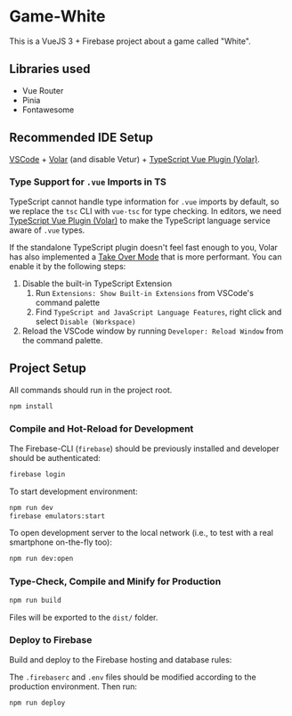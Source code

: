 # Game-White

This is a VueJS 3 + Firebase project about a game called "White".

## Libraries used

- Vue Router
- Pinia
- Fontawesome

## Recommended IDE Setup

[VSCode](https://code.visualstudio.com/) + [Volar](https://marketplace.visualstudio.com/items?itemName=Vue.volar) (and disable Vetur) + [TypeScript Vue Plugin (Volar)](https://marketplace.visualstudio.com/items?itemName=Vue.vscode-typescript-vue-plugin).

### Type Support for `.vue` Imports in TS

TypeScript cannot handle type information for `.vue` imports by default, so we replace the `tsc` CLI with `vue-tsc` for type checking. In editors, we need [TypeScript Vue Plugin (Volar)](https://marketplace.visualstudio.com/items?itemName=Vue.vscode-typescript-vue-plugin) to make the TypeScript language service aware of `.vue` types.

If the standalone TypeScript plugin doesn't feel fast enough to you, Volar has also implemented a [Take Over Mode](https://github.com/johnsoncodehk/volar/discussions/471#discussioncomment-1361669) that is more performant. You can enable it by the following steps:

1. Disable the built-in TypeScript Extension
    1) Run `Extensions: Show Built-in Extensions` from VSCode's command palette
    2) Find `TypeScript and JavaScript Language Features`, right click and select `Disable (Workspace)`
2. Reload the VSCode window by running `Developer: Reload Window` from the command palette.


## Project Setup

All commands should run in the project root.

```sh
npm install
```

### Compile and Hot-Reload for Development

The Firebase-CLI (`firebase`) should be previously installed and developer should be authenticated:

```sh
firebase login
```

To start development environment:

```sh
npm run dev
firebase emulators:start
```

To open development server to the local network (i.e., to test with a real smartphone on-the-fly too):

```sh
npm run dev:open
```

### Type-Check, Compile and Minify for Production

```sh
npm run build
```

Files will be exported to the `dist/` folder.

### Deploy to Firebase

Build and deploy to the Firebase hosting and database rules:

The `.firebaserc` and `.env` files should be modified according to the production environment. Then run:

```sh
npm run deploy
```